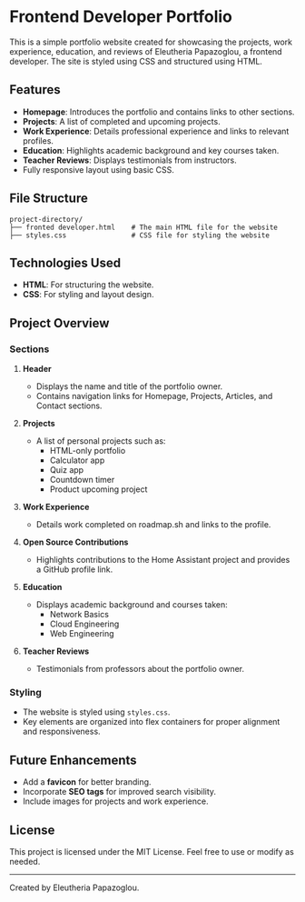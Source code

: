 # Frontend Developer Portfolio

This is a simple portfolio website created for showcasing the projects, work experience, education, and reviews of Eleutheria Papazoglou, a frontend developer. The site is styled using CSS and structured using HTML.

## Features

- **Homepage**: Introduces the portfolio and contains links to other sections.
- **Projects**: A list of completed and upcoming projects.
- **Work Experience**: Details professional experience and links to relevant profiles.
- **Education**: Highlights academic background and key courses taken.
- **Teacher Reviews**: Displays testimonials from instructors.
- Fully responsive layout using basic CSS.

## File Structure

```
project-directory/
├── fronted developer.html    # The main HTML file for the website
├── styles.css                # CSS file for styling the website
```


## Technologies Used

- **HTML**: For structuring the website.
- **CSS**: For styling and layout design.

## Project Overview

### **Sections**
1. **Header**
   - Displays the name and title of the portfolio owner.
   - Contains navigation links for Homepage, Projects, Articles, and Contact sections.

2. **Projects**
   - A list of personal projects such as:
     - HTML-only portfolio
     - Calculator app
     - Quiz app
     - Countdown timer
     - Product upcoming project

3. **Work Experience**
   - Details work completed on roadmap.sh and links to the profile.

4. **Open Source Contributions**
   - Highlights contributions to the Home Assistant project and provides a GitHub profile link.

5. **Education**
   - Displays academic background and courses taken:
     - Network Basics
     - Cloud Engineering
     - Web Engineering

6. **Teacher Reviews**
   - Testimonials from professors about the portfolio owner.

### **Styling**
- The website is styled using `styles.css`.
- Key elements are organized into flex containers for proper alignment and responsiveness.

## Future Enhancements

- Add a **favicon** for better branding.
- Incorporate **SEO tags** for improved search visibility.
- Include images for projects and work experience.

## License

This project is licensed under the MIT License. Feel free to use or modify as needed.

---

Created by Eleutheria Papazoglou.

